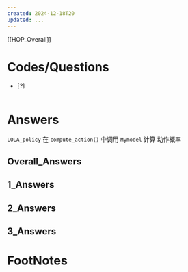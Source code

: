 ```yaml
---
created: 2024-12-18T20
updated: ...
---
```

[[HOP_Overall]]



# Codes/Questions

- [?] 


```python

```


# Answers
`LOLA_policy`  在 `compute_action()` 中调用 `Mymodel` 计算 动作概率


## Overall_Answers


## 1_Answers


## 2_Answers


## 3_Answers




# FootNotes
